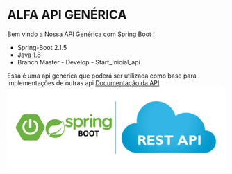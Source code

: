 # ALFA API GENÉRICA
Bem vindo a Nossa API Genérica com Spring Boot !

* Spring-Boot 2.1.5
* Java 1.8
* Branch  Master  -  Develop - Start_Inicial_api

Essa é uma api genérica que poderá ser utilizada como base para implementações de outras api 
[Documentação da API](https://github.com/renatoredes/api/wiki)
![API](https://github.com/renatoredes/api/blob/develop/wiki/img/springboot.png)






